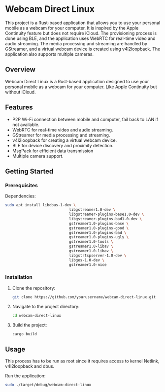 # Webcam Direct Linux

This project is a Rust-based application that allows you to use your personal mobile as a webcam for your computer. It is inspired by the Apple Continuity feature but does not require iCloud. The provisioning process is done using BLE, and the application uses WebRTC for real-time video and audio streaming. The media processing and streaming are handled by GStreamer, and a virtual webcam device is created using v4l2loopback. The application also supports multiple cameras.

## Overview

Webcam Direct Linux is a Rust-based application designed to use your personal mobile as a webcam for your computer. Like Apple Continuity but without iCloud.

## Features

- P2P Wi-Fi connection between mobile and computer, fail back to LAN if not available.
- WebRTC for real-time video and audio streaming.
- GStreamer for media processing and streaming.
- v4l2loopback for creating a virtual webcam device.
- BLE for device discovery and proximity detection.
- MsgPack for efficient data transmission
- Multiple camera support.

## Getting Started

### Prerequisites

Dependencies:
```sh
sudo apt install libdbus-1-dev \
                             libgstreamer1.0-dev \
                             libgstreamer-plugins-base1.0-dev \
                             libgstreamer-plugins-bad1.0-dev \
                             gstreamer1.0-plugins-base \
                             gstreamer1.0-plugins-good \
                             gstreamer1.0-plugins-bad \
                             gstreamer1.0-plugins-ugly \
                             gstreamer1.0-tools \
                             gstreamer1.0-libav \
                             gstreamer1.0-libav \
                             libgstrtspserver-1.0-dev \
                             libges-1.0-dev \
                             gstreamer1.0-nice
```

### Installation

1. Clone the repository:
   ```sh
   git clone https://github.com/yourusername/webcam-direct-linux.git
   ```
2. Navigate to the project directory:
   ```sh
   cd webcam-direct-linux
   ```
3. Build the project:
   ```sh
   cargo build
   ```

## Usage

This process has to be run as root since it requires access to kernel Netlink, v4l2loopback and dbus.

Run the application:
```sh
sudo ./target/debug/webcam-direct-linux
```

